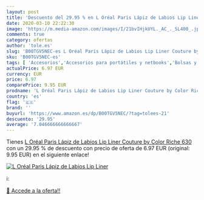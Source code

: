 ```yaml
---
layout: post
title: 'Descuento del 29.95 % en L Oréal Paris Lápiz de Labios Lip Liner '
date: 2020-03-10 22:22:30
image: 'https://m.media-amazon.com/images/I/21bvIHjkUYL._AC_._SL400_.jpg'
comments: true
category: ofertas
author: 'tole.es'
slug: 'B00TGV5NEC-es L Oréal Paris Lápiz de Labios Lip Liner Couture by Color...'
sku: 'B00TGV5NEC-es'
tags: [ 'Accesorios','Accesorios para portátiles y netbooks','Bolsas y fundas para portátiles y netbooks','Informática','Mochilas para portátiles y netbooks','lápiz', ]
actualPrice: 6.97 EUR
currency: EUR
price: 6.97
comparePrice: 9.95 EUR
prodname: 'L Oréal Paris Lápiz de Labios Lip Liner Couture by Color Riche 630'
country: 'es'
flag: '🇪🇸'
brand: ''
buyurl: 'https://www.amazon.es/dp/B00TGV5NEC/?tag=tolees-21'
descuento: '29.95'
average: '7.046666666666667'
---
```


Tienes [L Oréal Paris Lápiz de Labios Lip Liner Couture by Color Riche 630](https://www.amazon.es/dp/B00TGV5NEC/?tag=tolees-21) con un 29.95 % de descuento con precio de oferta de 6.97 EUR (original: 9.95 EUR) en el siguiente enlace!

[![L Oréal Paris Lápiz de Labios Lip Liner ](https://m.media-amazon.com/images/I/21bvIHjkUYL._AC_._SL400_.jpg)](https://www.amazon.es/dp/B00TGV5NEC/?tag=tolees-21)

ℹ️:


[🛒 Accede a la oferta!!](https://www.amazon.es/dp/B00TGV5NEC/?tag=tolees-21)
